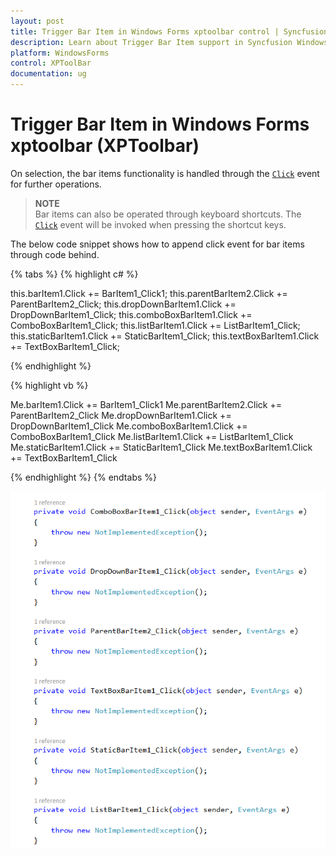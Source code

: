```yaml
---
layout: post
title: Trigger Bar Item in Windows Forms xptoolbar control | Syncfusion
description: Learn about Trigger Bar Item support in Syncfusion Windows Forms xptoolbar (XPToolbar) control and more details.
platform: WindowsForms
control: XPToolBar
documentation: ug
---
```


# Trigger Bar Item in Windows Forms xptoolbar (XPToolbar)

On selection, the bar items functionality is handled through the [`Click`](https://help.syncfusion.com/cr/windowsforms/Syncfusion.Windows.Forms.Tools.XPMenus.BarItem.html) event for further operations.

> **NOTE**          
> Bar items can also be operated through keyboard shortcuts. The [`Click`](https://help.syncfusion.com/cr/windowsforms/Syncfusion.Windows.Forms.Tools.XPMenus.BarItem.html) event will be invoked when pressing the shortcut keys.   


The below code snippet shows how to append click event for bar items through code behind.

{% tabs %}
{% highlight c# %}

this.barItem1.Click += BarItem1_Click1;
this.parentBarItem2.Click += ParentBarItem2_Click;
this.dropDownBarItem1.Click += DropDownBarItem1_Click;
this.comboBoxBarItem1.Click += ComboBoxBarItem1_Click;
this.listBarItem1.Click += ListBarItem1_Click;
this.staticBarItem1.Click += StaticBarItem1_Click;
this.textBoxBarItem1.Click += TextBoxBarItem1_Click;

{% endhighlight %}

{% highlight vb %}

Me.barItem1.Click += BarItem1_Click1
Me.parentBarItem2.Click += ParentBarItem2_Click
Me.dropDownBarItem1.Click += DropDownBarItem1_Click
Me.comboBoxBarItem1.Click += ComboBoxBarItem1_Click
Me.listBarItem1.Click += ListBarItem1_Click
Me.staticBarItem1.Click += StaticBarItem1_Click
Me.textBoxBarItem1.Click += TextBoxBarItem1_Click

{% endhighlight %}
{% endtabs %}

![Trigger](Trigger_Images/Trigger.png)
